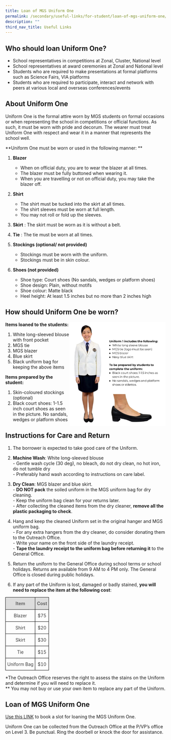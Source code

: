 ```yaml
---
title: Loan of MGS Uniform One
permalink: /secondary/useful-links/for-student/loan-of-mgs-uniform-one/
description: ""
third_nav_title: Useful Links
---
```

## Who should loan Uniform One?
*   School representatives in competitions at Zonal, Cluster, National level
*   School representatives at award ceremonies at Zonal and National level
*   Students who are required to make presentations at formal platforms such as Science Fairs, VIA platforms
*   Students who are required to participate, interact and network with peers at various local and overseas conferences/events


## About Uniform One
Uniform One is the formal attire worn by MGS students on formal occasions or when representing the school in competitions or official functions. As such, it must be worn with pride and decorum. The wearer must treat Uniform One with respect and wear it in a manner that represents the school well.

**Uniform One must be worn or used in the following manner:  **

1.  **Blazer**
	* When on official duty, you are to wear the blazer at all times.
	* The blazer must be fully buttoned when wearing it.
	* When you are travelling or not on official duty, you may take the blazer off.  


2.  **Shirt**
	* The shirt must be tucked into the skirt at all times.
	* The shirt sleeves must be worn at full length.
	* You may not roll or fold up the sleeves.  


3.  **Skirt**&nbsp;: The skirt must be worn as it is without a belt.  
      
    
4.  **Tie**&nbsp;: The tie must be worn at all times.  
      
    
5.  **Stockings (optional/ not provided)**
	* Stockings must be worn with the uniform.
	* Stockings must be in skin colour.  
    

6.  **Shoes (not provided)**
	* Shoe type: Court shoes (No sandals, wedges or platform shoes)
	* Shoe design: Plain, without motifs
	* Shoe colour: Matte black
	* Heel height: At least 1.5 inches but no more than 2 inches high


## How should Uniform One be worn?

<img src="/images/Common/loan-uniform1.jpg" style="width:60%" align="right">

**Items loaned to the students:**
1.  White long-sleeved blouse with front pocket
2.  MGS tie
3.  MGS blazer  
4.  Blue skirt  
5.  Black uniform bag for keeping the above items

**Items prepared by the student:**
1.  Skin-coloured stockings (optional)
2.  Black court shoes: 1-1.5 inch court shoes as seen in the picture. No sandals, wedges or platform shoes


## Instructions for Care and Return

1. The borrower is expected to take good care of the Uniform.  


2. **Machine Wash**: White long-sleeved blouse
<br>- Gentle wash cycle (30 deg), no bleach, do not dry clean, no hot iron, do not tumble dry
<br>- Preferably hand wash according to instructions on care label.


3. **Dry Clean**: MGS blazer and blue skirt.
<br>- **DO NOT pack**&nbsp;the soiled uniform in the MGS uniform bag for dry cleaning.&nbsp;
<br>- Keep the uniform bag clean for your returns later.
<br>- After collecting the cleaned items from the dry cleaner, **remove all the plastic packaging to check**. 


4. Hang and keep the cleaned Uniform set in the original hanger and MGS uniform bag. 
<br>- For any extra hangers from the dry cleaner, do consider donating them to the Outreach Office.
<br>- Write your name on the front side of the laundry receipt. 
<br>- **Tape the laundry receipt to the uniform bag before returning it** to the General Office.


5. Return the uniform to the General Office during school terms or school holidays. Returns are available from 9 AM to 4 PM only. The General Office is closed during public holidays.


6. If any part of the Uniform is lost, damaged or badly stained, **you will need to replace the item at the following cost**:

<style type="text/css">
.tg  {border-collapse:collapse;border-spacing:0;}
.tg td{border-color:black;border-style:solid;border-width:1px;
  overflow:hidden;padding:10px 5px;word-break:normal;}
.tg th{border-color:black;border-style:solid;border-width:1px;font-weight:normal;overflow:hidden;padding:10px 5px;word-break:normal;}
.tg .tg-5hwe{color:#3D3D3D;text-align:center;vertical-align:middle}
.tg .tg-feqv{background-color:#DDD;color:#666;font-weight:bold;text-align:center;vertical-align:middle}
</style>
<table class="tg">
<thead>
  <tr>
    <th class="tg-feqv"><span style="color:#666;background-color:#DDD">Item</span></th>
    <th class="tg-feqv"><span style="color:#666;background-color:#DDD">Cost</span></th>
  </tr>
</thead>
<tbody>
  <tr>
    <td class="tg-5hwe">Blazer</td>
    <td class="tg-5hwe">$75</td>
  </tr>
  <tr>
    <td class="tg-5hwe">Shirt</td>
    <td class="tg-5hwe">$20</td>
  </tr>
  <tr>
    <td class="tg-5hwe">Skirt</td>
    <td class="tg-5hwe">$30</td>
  </tr>
  <tr>
    <td class="tg-5hwe">Tie</td>
    <td class="tg-5hwe">$15</td>
  </tr>
  <tr>
    <td class="tg-5hwe">Uniform Bag</td>
    <td class="tg-5hwe">$10</td>
  </tr>
</tbody>
</table>

*The Outreach Office reserves the right to assess the stains on the Uniform and determine if you will need to replace it.  <br>
** You may not buy or use your own item to replace any part of the Uniform.


## Loan of MGS Uniform One
  
[Use this LINK](https://docs.google.com/forms/d/e/1FAIpQLScu6bQdz1x6gAo8xruDzLvMOLrFg-Nq_Ws3eYHdJhVAWzZ7XA/viewform) to book a slot for loaning the MGS Uniform One.  
  
Uniform One can be collected from the Outreach Office at the P/VP’s office on Level 3. Be punctual. Ring the doorbell or knock the door for assistance.